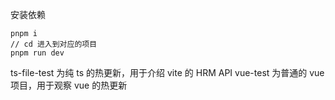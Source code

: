 安装依赖
```shell
pnpm i
// cd 进入到对应的项目
pnpm run dev
```

ts-file-test 为纯 ts 的热更新，用于介绍 vite 的 HRM API
vue-test 为普通的 vue 项目，用于观察 vue 的热更新
